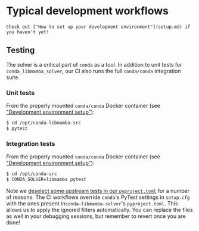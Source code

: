 # Typical development workflows

```{note}
Check out ["How to set up your development environment"](setup.md) if you haven't yet!
```

## Testing

The solver is a critical part of `conda` as a tool.
In addition to unit tests for `conda_libmamba_solver`,
our CI also runs the full `conda/conda` integration suite.

### Unit tests

From the properly mounted `conda/conda` Docker container (see ["Development environment setup"](setup.md)):

```bash
$ cd /opt/conda-libmamba-src
$ pytest
```

### Integration tests

From the properly mounted `conda/conda` Docker container (see ["Development environment setup"](setup.md)):

```bash
$ cd /opt/conda-src
$ CONDA_SOLVER=libmamba pytest
```

Note we [deselect some upstream tests in our `pyproject.toml`](../../pyproject.toml) for a number of reasons.
The CI workflows override `conda`'s PyTest settings in `setup.cfg` with the ones present in`conda-libmamba-solver`'s `pyproject.toml`.
This allows us to apply the ignored filters automatically.
You can replace the files as well in your debugging sessions, but remember to revert once you are done!
